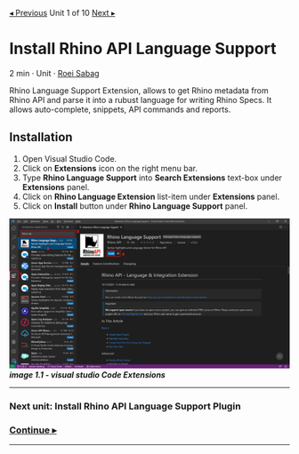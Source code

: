 [◂ Previous](./01.InstallVisualStudioCode.md) Unit 1 of 10 [Next ▸]()

# Install Rhino API Language Support
2 min · Unit · [Roei Sabag](https://www.linkedin.com/in/roei-sabag-247aa18/)

Rhino Language Support Extension, allows to get Rhino metadata from Rhino API and parse it into a rubust language for writing Rhino Specs. It allows auto-complete, snippets, API commands and reports.
  
## Installation
1. Open Visual Studio Code.
2. Click on **Extensions** icon on the right menu bar.
3. Type **Rhino Language Support** into **Search Extensions** text-box under **Extensions** panel.
4. Click on **Rhino Language Extension** list-item under **Extensions** panel.
5. Click on **Install** button under **Rhino Language Support** panel.

![image 1.1 - visual studio Code Extensions](./Images/m01u02_1.png)  
_**image 1.1 - visual studio Code Extensions**_

---
### Next unit: Install Rhino API Language Support Plugin
### [Continue ▸](./02.InstallRhinoAPILanguageSupportPlugin.md)
---
